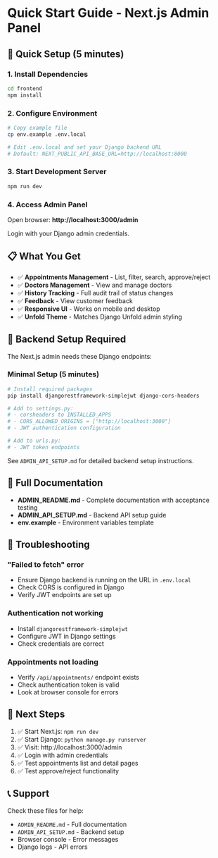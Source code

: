 # Quick Start Guide - Next.js Admin Panel

## 🚀 Quick Setup (5 minutes)

### 1. Install Dependencies
```bash
cd frontend
npm install
```

### 2. Configure Environment
```bash
# Copy example file
cp env.example .env.local

# Edit .env.local and set your Django backend URL
# Default: NEXT_PUBLIC_API_BASE_URL=http://localhost:8000
```

### 3. Start Development Server
```bash
npm run dev
```

### 4. Access Admin Panel
Open browser: **http://localhost:3000/admin**

Login with your Django admin credentials.

## 📋 What You Get

- ✅ **Appointments Management** - List, filter, search, approve/reject
- ✅ **Doctors Management** - View and manage doctors
- ✅ **History Tracking** - Full audit trail of status changes
- ✅ **Feedback** - View customer feedback
- ✅ **Responsive UI** - Works on mobile and desktop
- ✅ **Unfold Theme** - Matches Django Unfold admin styling

## 🔧 Backend Setup Required

The Next.js admin needs these Django endpoints:

### Minimal Setup (5 minutes)
```bash
# Install required packages
pip install djangorestframework-simplejwt django-cors-headers

# Add to settings.py:
# - corsheaders to INSTALLED_APPS
# - CORS_ALLOWED_ORIGINS = ["http://localhost:3000"]
# - JWT authentication configuration

# Add to urls.py:
# - JWT token endpoints
```

See `ADMIN_API_SETUP.md` for detailed backend setup instructions.

## 📖 Full Documentation

- **ADMIN_README.md** - Complete documentation with acceptance testing
- **ADMIN_API_SETUP.md** - Backend API setup guide
- **env.example** - Environment variables template

## 🐛 Troubleshooting

### "Failed to fetch" error
- Ensure Django backend is running on the URL in `.env.local`
- Check CORS is configured in Django
- Verify JWT endpoints are set up

### Authentication not working
- Install `djangorestframework-simplejwt`
- Configure JWT in Django settings
- Check credentials are correct

### Appointments not loading
- Verify `/api/appointments/` endpoint exists
- Check authentication token is valid
- Look at browser console for errors

## 🎯 Next Steps

1. ✅ Start Next.js: `npm run dev`
2. ✅ Start Django: `python manage.py runserver`
3. ✅ Visit: http://localhost:3000/admin
4. ✅ Login with admin credentials
5. ✅ Test appointments list and detail pages
6. ✅ Test approve/reject functionality

## 📞 Support

Check these files for help:
- `ADMIN_README.md` - Full documentation
- `ADMIN_API_SETUP.md` - Backend setup
- Browser console - Error messages
- Django logs - API errors

